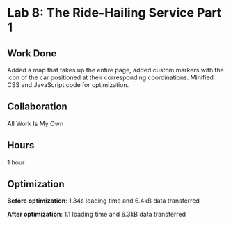 # Lab 8: The Ride-Hailing Service Part 1

## Work Done
Added a map that takes up the entire page, added custom markers with the icon of the car positioned at their corresponding coordinations. Minified CSS and JavaScript code for optimization.

## Collaboration
All Work Is My Own

## Hours
1 hour

## Optimization

**Before optimization**: 1.34s loading time and 6.4kB data transferred

**After optimization**: 1.1 loading time and 6.3kB data transferred